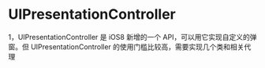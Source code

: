 # UIPresentationController

1，UIPresentationController 是 iOS8 新增的一个 API，可以用它实现自定义的弹窗。但 UIPresentationController 的使用门槛比较高，需要实现几个类和相关代理
